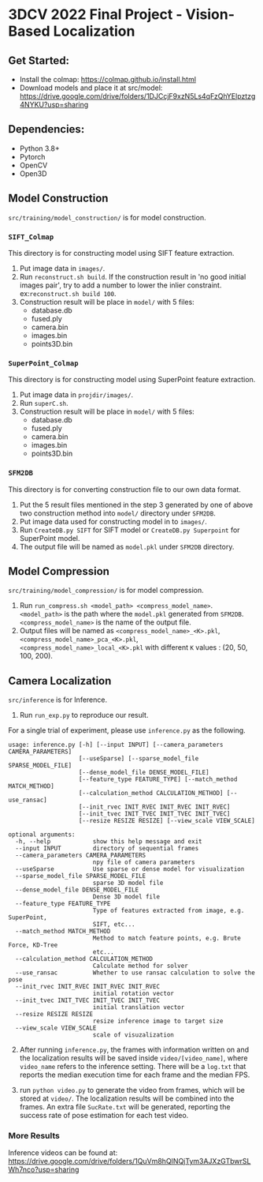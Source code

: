 # 3DCV 2022 Final Project - Vision-Based Localization

## Get Started:
* Install the colmap: https://colmap.github.io/install.html
* Download models and place it at src/model: https://drive.google.com/drive/folders/1DJCcjF9xzN5Ls4qFzQhYElpztzg4NYKU?usp=sharing

## Dependencies:
* Python 3.8+
* Pytorch
* OpenCV
* Open3D

## Model Construction
`src/training/model_construction/` is for model construction.
<br>
### `SIFT_Colmap`
This directory is for constructing model using SIFT feature extraction.
1. Put image data in `images/`.
2. Run `reconstruct.sh build`.
If the construction result in 'no good initial images pair', try to add a number to lower the inlier constraint. ex:`reconstruct.sh build 100`.
3. Construction result will be place in `model/` with 5 files:
    * database.db
    * fused.ply
    * camera.bin
    * images.bin
    * points3D.bin

### `SuperPoint_Colmap`
This directory is for constructing model using SuperPoint feature extraction.
1. Put image data in `projdir/images/`.
2. Run `superC.sh`.
3. Construction result will be place in `model/` with 5 files:
    * database.db
    * fused.ply
    * camera.bin
    * images.bin
    * points3D.bin

### `SFM2DB`
This directory is for converting construction file to our own data format.
1. Put the 5 result files mentioned in the step 3 generated by one of above two construction method into `model/` directory under `SFM2DB`.
2. Put image data used for constructing model in to `images/`.
3. Run `CreateDB.py SIFT` for SIFT model or `CreateDB.py Superpoint` for SuperPoint model.
4. The output file will be named as `model.pkl` under `SFM2DB` directory.

## Model Compression
`src/training/model_compression/` is for model compression.
1. Run `run_compress.sh <model_path> <compress_model_name>`.
`<model_path>` is the path where the `model.pkl` generated from `SFM2DB`.
`<compress_model_name>` is the name of the output file.
2. Output files will be named as `<compress_model_name>_<K>.pkl`, `<compress_model_name>_pca_<K>.pkl`, `<compress_model_name>_local_<K>.pkl` with different `K` values : (20, 50, 100, 200).

## Camera Localization
`src/inference` is for Inference.
1. Run `run_exp.py` to reproduce our result.

For a single trial of experiment, please use `inference.py` as the following.
```
usage: inference.py [-h] [--input INPUT] [--camera_parameters CAMERA_PARAMETERS]
                    [--useSparse] [--sparse_model_file SPARSE_MODEL_FILE]
                    [--dense_model_file DENSE_MODEL_FILE]
                    [--feature_type FEATURE_TYPE] [--match_method MATCH_METHOD]
                    [--calculation_method CALCULATION_METHOD] [--use_ransac]
                    [--init_rvec INIT_RVEC INIT_RVEC INIT_RVEC]
                    [--init_tvec INIT_TVEC INIT_TVEC INIT_TVEC]
                    [--resize RESIZE RESIZE] [--view_scale VIEW_SCALE]

optional arguments:
  -h, --help            show this help message and exit
  --input INPUT         directory of sequential frames
  --camera_parameters CAMERA_PARAMETERS
                        npy file of camera parameters
  --useSparse           Use sparse or dense model for visualization
  --sparse_model_file SPARSE_MODEL_FILE
                        sparse 3D model file
  --dense_model_file DENSE_MODEL_FILE
                        Dense 3D model file
  --feature_type FEATURE_TYPE
                        Type of features extracted from image, e.g. SuperPoint,
                        SIFT, etc...
  --match_method MATCH_METHOD
                        Method to match feature points, e.g. Brute Force, KD-Tree
                        etc...
  --calculation_method CALCULATION_METHOD
                        Calculate method for solver
  --use_ransac          Whether to use ransac calculation to solve the pose
  --init_rvec INIT_RVEC INIT_RVEC INIT_RVEC
                        initial rotation vector
  --init_tvec INIT_TVEC INIT_TVEC INIT_TVEC
                        initial translation vector
  --resize RESIZE RESIZE
                        resize inference image to target size
  --view_scale VIEW_SCALE
                        scale of visuzalization
```
2. After running `inference.py`, the frames with information written on and the localization results will be saved inside `video/[video_name]`, where `video_name` refers to the inference setting. There will be a `log.txt` that reports the median execution time for each frame and the median FPS.

3. run `python video.py` to generate the video from frames, which will be stored at `video/`. The localization results will be combined into the frames. An extra file `SucRate.txt` will be generated, reporting the success rate of pose estimation for each test video.
 
### More Results
Inference videos can be found at: https://drive.google.com/drive/folders/1QuVm8hQINQjTym3AJXzGTbwrSLWh7nco?usp=sharing
